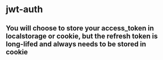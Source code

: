 # jwt-auth

## You will choose to store your access_token in localstorage or cookie, but the refresh token is long-lifed and always needs to be stored in cookie
